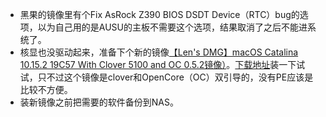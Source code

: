 - 黑果的镜像里有个Fix AsRock Z390 BIOS DSDT Device（RTC）bug的选项，以为自己用的是AUSU的主板不需要这个选项，结果取消了之后不能进系统了。
- 核显也没驱动起来，准备下个新的镜像[【Len's DMG】macOS Catalina 10.15.2 19C57 With Clover 5100 and OC 0.5.2镜像）](http://bbs.pcbeta.com/viewthread-1836586-1-1.html)。[下载地址](下载地址.md)装一下试试，只不过这个镜像是clover和OpenCore（OC）双引导的，没有PE应该是比较不方便。
- 装新镜像之前把需要的软件备份到NAS。
